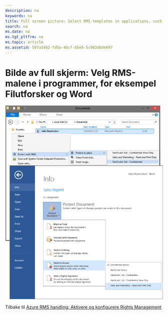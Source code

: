 ```yaml
---
description: na
keywords: na
title: Full screen picture: Select RMS templates in applications, such as File Explorer and Word
search: na
ms.date: na
ms.tgt_pltfrm: na
ms.topic: article
ms.assetid: 597a3402-fd5a-4bcf-b5e6-5c983dbde697
---
```

# Bilde av full skjerm: Velg RMS-malene i programmer, for eksempel Filutforsker og Word
![](../Image/AzRMS_TemplatesPortal_ExplorerWord.png)

Tilbake til [Azure RMS handling: Aktivere og konfigurere Rights Management](http://technet.microsoft.com/library/jj585026.aspx)

